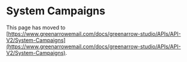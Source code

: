 # System Campaigns

This page has moved to [https://www.greenarrowemail.com/docs/greenarrow-studio/APIs/API-V2/System-Campaigns](https://www.greenarrowemail.com/docs/greenarrow-studio/APIs/API-V2/System-Campaigns).

